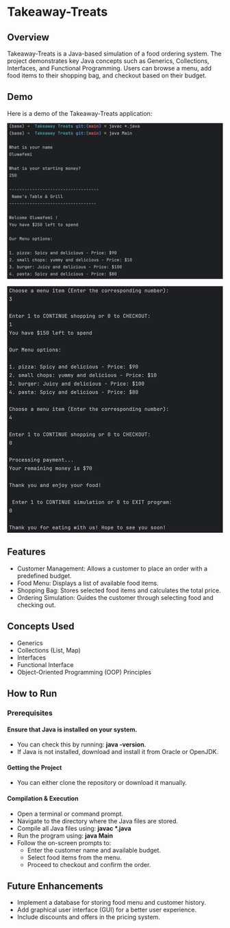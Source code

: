 # Takeaway-Treats

## Overview

Takeaway-Treats is a Java-based simulation of a food ordering system. The project demonstrates key Java concepts such as Generics, Collections, Interfaces, and Functional Programming. Users can browse a menu, add food items to their shopping bag, and checkout based on their budget.

## Demo

Here is a demo of the Takeaway-Treats application:

![App Demo1](photos/pic-demo-1.jpeg)

![App Demo2](photos/pic-demo-2.jpeg)


## Features
+ Customer Management: Allows a customer to place an order with a predefined budget.
+ Food Menu: Displays a list of available food items.
+ Shopping Bag: Stores selected food items and calculates the total price.
+ Ordering Simulation: Guides the customer through selecting food and checking out.

## Concepts Used
+ Generics
+ Collections (List, Map)
+ Interfaces
+ Functional Interface
+ Object-Oriented Programming (OOP) Principles


## How to Run
### Prerequisites
####  Ensure that Java is installed on your system.
+ You can check this by running: 
<span style="font-weight: bold;">java -version</span>.
+ If Java is not installed, download and install it from Oracle or OpenJDK.

#### Getting the Project
* You can either clone the repository or download it manually.

#### Compilation & Execution
+ Open a terminal or command prompt.
+ Navigate to the directory where the Java files are stored.
+ Compile all Java files using:  <span style="font-weight: bold;">javac *.java</span>
+ Run the program using: <span style="font-weight: bold;">java Main</span>
+ Follow the on-screen prompts to:
  + Enter the customer name and available budget.
  + Select food items from the menu.
  + Proceed to checkout and confirm the order.

## Future Enhancements
+ Implement a database for storing food menu and customer history.
+ Add graphical user interface (GUI) for a better user experience.
+ Include discounts and offers in the pricing system.



